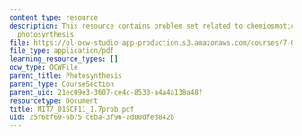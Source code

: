 ```yaml
---
content_type: resource
description: This resource contains problem set related to chemiosmotic principle,
  photosynthesis.
file: https://ol-ocw-studio-app-production.s3.amazonaws.com/courses/7-01sc-fundamentals-of-biology-fall-2011/25f6bf696b75c6ba3f96ad00dfed842b_MIT7_01SCF11_1.7prob.pdf
file_type: application/pdf
learning_resource_types: []
ocw_type: OCWFile
parent_title: Photosynthesis
parent_type: CourseSection
parent_uid: 21ec09e3-3607-ce4c-8530-a4a4a138a48f
resourcetype: Document
title: MIT7_01SCF11_1.7prob.pdf
uid: 25f6bf69-6b75-c6ba-3f96-ad00dfed842b
---
```

